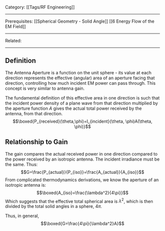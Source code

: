 Category: [[Tags/RF Engineering]]
___
Prerequisites: [[Spherical Geometry - Solid Angle]] [[6 Energy Flow of the EM Field]]
___
Related: 
___
## Definition
The Antenna Aperture is a function on the unit sphere - its value at each direction represents the effective (angular) area of an aperture facing that direction, controlling how much incident EM power can pass through. This concept is very similar to antenna gain. 

The fundamental definition of this effective area in one direction is such that the incident power density of a plane wave from that direction multiplied by the aperture function $A$ gives the actual total power received by the antenna, from that direction. 
$$\boxed{P_{received}(\theta,\phi)=I_{incident}(\theta, \phi)A(\theta, \phi)}$$
## Relationship to Gain
The gain compares the actual received power in one direction compared to the power received by an isotropic antenna. The incident irradiance must be the same. Thus: 
$$G=\frac{P_{actual}}{P_{iso}}=\frac{A_{actual}}{A_{iso}}$$
From complicated thermodynamics derivations, we know the aperture of an isotropic antenna is: 
$$\boxed{A_{iso}=\frac{\lambda^2}{4\pi}}$$
Which suggests that the effective total spherical area is $\lambda^2$, which is then divided by the total solid angles in a sphere, $4\pi$. 

Thus, in general,
$$\boxed{G=\frac{4\pi}{\lambda^2}A}$$
